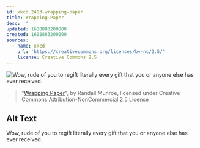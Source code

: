 ```yaml
---
id: xkcd.2403-wrapping-paper
title: Wrapping Paper
desc: ''
updated: 1608883200000
created: 1608883200000
sources:
  - name: xkcd
    url: 'https://creativecommons.org/licenses/by-nc/2.5/'
    license: Creative Commons 2.5
---
```

![Wow, rude of you to regift literally every gift that you or anyone else has ever received.](https://imgs.xkcd.com/comics/wrapping_paper.png)
> "[Wrapping Paper](https://xkcd.com/2403/)", by Randall Munroe, licensed under Creative Commons Attribution-NonCommercial 2.5 License

## Alt Text
Wow, rude of you to regift literally every gift that you or anyone else has ever received.

